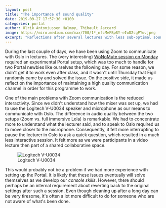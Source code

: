```yaml
---
layout: post
title: "The importance of sound quality"
date: 2019-09-27 17:57:30 +0100
categories: portal
author: Ulrik Antoniussen Halmøy, Thibault Jaccard
image: https://miro.medium.com/max/700/1*_nfcMeFBpSY-eIwD2cgPYw.jpeg
excerpt: "Reflections after several lectures with less sub-optimal sound quality"
---
```


During the last couple of days, we have been using Zoom to communicate with Oslo in lectures. The (very interesting) [WoNoMute session on Monday](http://wonomute.no/seminars/natasha-barrett-seminar-talk) required an experimental Portal setup, which was too much to handle for two Portal newbies like ourselves the following day. For some reason, we didn't get it to work even after class, and it wasn't until Thursday that Eigil randomly came by and solved the issue. On the positive side, it made us reflect on the importance of maintaining a high quality communication channel in order for this programme to work.

One of the main problems with Zoom communication is the reduced interactivity. Since we didn't understand how the mixer was set up, we had to use the Logitech V-U0034 speaker and microphone as our means to communicate with Oslo. The difference in audio quality between the two setups (Zoom vs. full immersive Lola) is remarkable. We had to concentrate more to understand what the lecturer said, and to speak to Oslo required us to move closer to the microphone. Consequently, it felt more interrupting to pause the lecturer in Oslo to ask a quick question, which resulted in a much less interactive session. It felt more as we were participants in a video lecture then part of a shared collaborative space.

<figure>
	<img src="https://cdn-images.av-iq.com/products/enlarge/V-U0034.jpg" alt="Logitech V-U0034">
	<figcaption>Logitech V-U0034</figcaption>
</figure>

This would probably not be a problem if we had more experience with setting up the Portal. It is likely that these issues eventually will solve themselves as we develop our *console skills*. However, there should perhaps be an internal requirement about reverting back to the original settings after such a session. Even though cleaning up after a long day can be very tiresome, it's often a lot more difficult to do for someone who are not aware of what's been done.